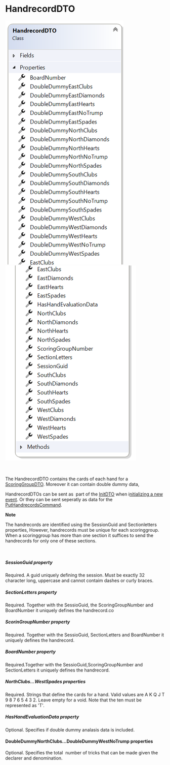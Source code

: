 # HandrecordDTO

![Image](<lib/HandrecordDTODoubleDummy 1.png>)![Image](<lib/HandrecordDTOCards.png>)

&nbsp;

The HandrecordDTO contains the cards of each hand for a [ScoringGroupDTO](<ScoringGroupDTO.md>). Moreover it can contain double dummy data,

HandrecordDTOs can be sent as&nbsp; part of the [InitDTO](<InitDTO.md>) when i[nitializing a new event](<Initializeanevent.md>). Or they can be sent seperatly as data for the [PutHandrecordsCommand](<Overviewofcommunication.md#OverviewOfCommands>).

**Note**

The handrecords are identified using the SessionGuid and Sectionletters properties, However, handrecords must be unique for each scoringgroup. When a scoringgroup has more than one section it suffices to send the handrecords for only one of these sections.

&nbsp;

##### SessionGuid property

Required. A guid uniquely defining the session. Must be exactly 32 character long, uppercase and cannot contaim dashes or curly braces.

##### SectionLetters property

Required. Together with the SessioGuid, the ScoringGroupNumber and BoardNumber it uniquely defines the handrecord.co

##### ScorinGroupNumber property

Required. Together with the SessioGuid, SectionLetters and BoardNumber it uniquely defines the handrecord.

##### BoardNumber property

Required.Together with the SessioGuid,ScoringGroupNumber and SectionLetters it uniquely defines the handrecord.

##### NorthClubs...WestSpades properties

Required. Strings that define the cards for a hand. Valid values are A K Q J T 9 8 7 6 5 4 3 2. Leave empty for a void. Note that the ten must be represented as 'T'.

##### HasHandEvaluationData property

Optional. Specifies if double dummy analasis data is included.

#### DoubleDummyNorthClubs...DoubleDummyWestNoTrump properties

Optional. Specifies the total&nbsp; number of tricks that can be made given the declarer and denomination.

